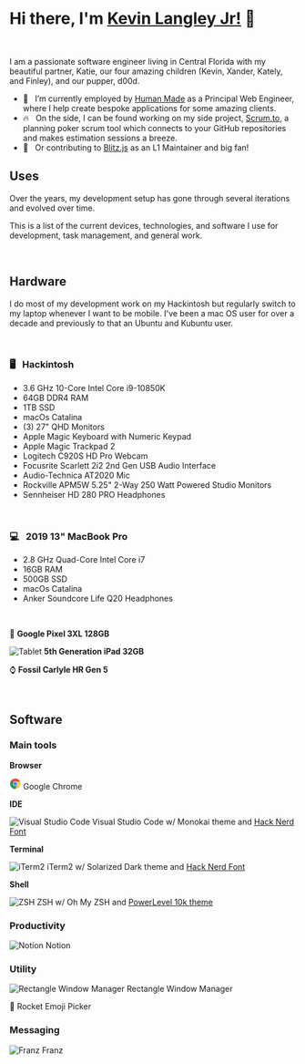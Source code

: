 # **Hi there, I'm [Kevin Langley Jr!](https://kevinlangleyjr.dev) 👋**

<br />

I am a passionate software engineer living in Central Florida with my beautiful partner, Katie, our four amazing children (Kevin, Xander, Kately, and Finley), and our pupper, d00d.

- 💼 &nbsp;&nbsp;I’m currently employed by [Human Made](https://humanmade.com) as a Principal Web Engineer, where I help create bespoke applications for some amazing clients.
- 🔥 &nbsp;&nbsp;On the side, I can be found working on my side project, [Scrum.to](https://app.scrum.to), a planning poker scrum tool which connects to your GitHub repositories and makes estimation sessions a breeze.
- 🎉 &nbsp;&nbsp;Or contributing to [Blitz.js](https://blitzjs.com) as an L1 Maintainer and big fan!

## **Uses**

Over the years, my development setup has gone through several iterations and evolved over time.

This is a list of the current devices, technologies, and software I use for development, task management, and general work.

<br />

## Hardware

I do most of my development work on my Hackintosh but regularly switch to my laptop whenever I want to be mobile. I've been a mac OS user for over a decade and previously to that an Ubuntu and Kubuntu user.

<br />

<h3>
  <span aria-label="Desktop" className="emoji" role="img">🖥</span>&nbsp;&nbsp;
  Hackintosh
</h3>

*   3.6 GHz 10-Core Intel Core i9-10850K
*   64GB DDR4 RAM
*   1TB SSD
*   macOs Catalina
*   (3) 27" QHD Monitors
*   Apple Magic Keyboard with Numeric Keypad
*   Apple Magic Trackpad 2
*   Logitech C920S HD Pro Webcam
*   Focusrite Scarlett 2i2 2nd Gen USB Audio Interface
*   Audio-Technica AT2020 Mic
*   Rockville APM5W 5.25" 2-Way 250 Watt Powered Studio Monitors
*   Sennheiser HD 280 PRO Headphones

<br />

<h3>
  <span aria-label="Laptop" className="emoji" role="img">💻</span>&nbsp;&nbsp;
  2019 13&quot; MacBook Pro
</h3>

*   2.8 GHz Quad-Core Intel Core i7
*   16GB RAM
*   500GB SSD
*   macOs Catalina
*   Anker Soundcore Life Q20 Headphones

<br />

<p>
  <span aria-label="Mobile Phone" className="emoji" role="img">📱</span>
  <strong>Google Pixel 3XL 128GB</strong>
</p>

<p>
  <img alt="Tablet" className="emoji" height="20" src="https://res.cloudinary.com/kevinlangleyjr-dev/image/upload/v1617326788/github-readme/apple-ipad_qyj1we.svg" />
  <strong>5th Generation iPad 32GB</strong>
</p>

<p>
  <span aria-label="Watch" className="emoji" role="img">⌚️</span>
  <strong>Fossil Carlyle HR Gen 5</strong>
</p>

<br />

## Software

### Main tools

**Browser**

<img alt="Google Chrome" className="emoji" height="20" src="https://raw.githubusercontent.com/github/explore/80688e429a7d4ef2fca1e82350fe8e3517d3494d/topics/chrome/chrome.png" /> Google Chrome

**IDE**

<img alt="Visual Studio Code" className="emoji" height="20" src="https://res.cloudinary.com/kevinlangleyjr-dev/image/upload/v1617325247/github-readme/Visual_Studio_Code_adjfaq.svg" /> Visual Studio Code w/ Monokai theme and <a href="https://github.com/ryanoasis/nerd-fonts/tree/master/patched-fonts/Hack">Hack Nerd Font</a>

**Terminal**

<img alt="iTerm2" className="emoji" height="20" src="https://res.cloudinary.com/kevinlangleyjr-dev/image/upload/v1617360397/github-readme/terminal-icon_ytfyhm.svg" /> iTerm2 w/ Solarized Dark theme and <a href="https://github.com/ryanoasis/nerd-fonts/tree/master/patched-fonts/Hack">Hack Nerd Font</a>

**Shell**

<img alt="ZSH" className="emoji" height="20" src="https://res.cloudinary.com/kevinlangleyjr-dev/image/upload/v1617360397/github-readme/terminal-icon_ytfyhm.svg" /> ZSH w/ Oh My ZSH and <a href="https://github.com/romkatv/powerlevel10k">PowerLevel 10k theme</a>

### Productivity

<img alt="Notion" className="emoji" height="20" src="https://res.cloudinary.com/kevinlangleyjr-dev/image/upload/v1619790855/github-readme/notion-logo-1_bqnx5s.svg" /> Notion

### Utility

<img alt="Rectangle Window Manager" className="emoji" height="20" src="https://res.cloudinary.com/kevinlangleyjr-dev/image/upload/v1618147115/github-readme/rectangle_stnqek.png" /> Rectangle Window Manager

<p><span aria-label="Rocket Emoji Picker" className="emoji" role="img">🚀</span> Rocket Emoji Picker</p>

### Messaging

<img alt="Franz" className="emoji" height="20" src="https://res.cloudinary.com/kevinlangleyjr-dev/image/upload/v1619791196/github-readme/franz-logo_yrvum2.svg" /> Franz

